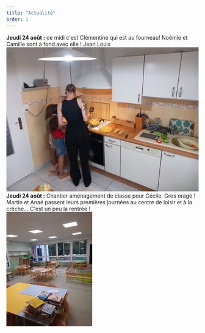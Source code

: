 ```yaml
---
title: "Actualité"
order: 1
---
```

**Jeudi 24 août :** ce midi c'est Clémentine qui est au fourneau! Noémie et Camille sont à fond avec elle !   Jean Louis
  ![cuisine avec Clem](/images/20230824_1.jpg) 
**Jeudi 24 août :** Chantier aménagement de classe pour Cécile.
Gros orage ! Martin et Anaé passent leurs premières journées au centre de loisir et à la crèche... C'est un peu la rentrée !  
  ![Classe et orage](/images/20230824_2.jpg) 